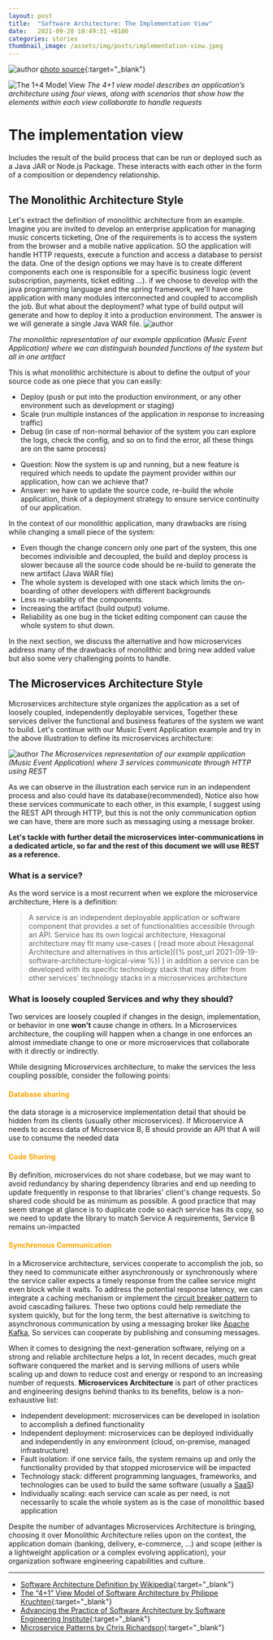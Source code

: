 ```yaml
---
layout: post
title:  "Software Architecture: The Implementation View"
date:   2021-09-20 18:49:31 +0100
categories: stories
thumbnail_image: /assets/img/posts/implementation-view.jpeg
---
```

![author](/assets/img/posts/implementation-view.jpeg)
[photo source](https://middleware.io/wp-content/uploads/2021/09/What-are-microservices_-How-does-microservices-architecture-work_.jpg){:target="_blank"}

![The 1+4 Model View](/assets/img/figures/1plus4model-implementation-view.png)
*The 4+1 view model describes an application’s architecture using four views, along with scenarios that show how the elements within each view collaborate to handle requests*


# The implementation view
Includes the result of the build process that can be run or deployed such as a Java JAR or Node.js Package. These interacts
with each other in the form of a composition or dependency relationship.

##  The Monolithic Architecture Style
Let's extract the definition of monolithic architecture from an example. Imagine you are invited to develop an enterprise application for
managing music concerts ticketing, One of the requirements is to access the system from the browser and a mobile native application. SO the application
will handle HTTP requests, execute a function and access a database to persist the data. One of the design options we may have
is to create different components each one is responsible for a specific business logic (event subscription, payments, ticket editing ...). if we choose to develop with
the java programming language and the spring framework, we'll have one application with many modules interconnected and coupled to accomplish
the job. But what about the deployment? what type of build output will generate and how to deploy it into a production environment.
The answer is we will generate a single Java WAR file.
![author](/assets/img/figures/monolithic-architecture.png)

*The monolithic representation of our example application (Music Event Application) where we can distinguish bounded functions of the system but all in one artifact*

This is what monolithic architecture is about to define the output of your source code as one piece that you can easily:
* Deploy (push or put into the production environment, or any other environment such as development or staging)
* Scale (run multiple instances of the application in response to increasing traffic)
* Debug (in case of non-normal behavior of the system you can explore the logs, check the config, and so on to find the error, all these things are on the same process)

- Question: Now the system is up and running, but a new feature is required which needs to update the payment provider within our application, how can we achieve that?
- Answer: we have to update the source code, re-build the whole application, think of a deployment strategy to ensure service continuity of our application.

In the context of our monolithic application, many drawbacks are rising while changing a small piece of the system:

- Even though the change concern only one part of the system, this one becomes indivisible and decoupled, the build and deploy process is slower because all the source code should be re-build to generate the new artifact (Java WAR file)
- The whole system is developed with one stack which limits the on-boarding of other developers with different backgrounds
- Less re-usability of the components.
- Increasing the artifact (build output) volume.
- Reliability as one bug in the ticket editing component can cause the whole system to shut down.

In the next section, we discuss the alternative and how microservices address many of the drawbacks of monolithic and bring new added value but also some very challenging points to handle.

## The Microservices Architecture Style
Microservices architecture style organizes the application as a set of loosely coupled, independently deployable services, Together these services deliver the functional and business
features of the system we want to build. Let's continue with our Music Event Application example and try in the above illustration to define its microservices architecture:

![author](/assets/img/figures/implementation-view-microservices.png)
*The Microservices representation of our example application (Music Event Application) where 3 services communicate through HTTP using REST*

As we can observe in the illustration each service run in an independent process and also could have its database(recommended), Notice also how these services communicate
to each other, in this example, I suggest using the REST API through HTTP, but this is not the only communication option we can have, there are more such as messaging using a message broker.

__Let's tackle with further detail the microservices inter-communications in a dedicated article, so far and the rest of this document we will use REST as a reference.__

### What is a service?
As the word service is a most recurrent when we explore the microservice architecture, Here is a definition:
> A service is an independent deployable application or software component that provides a set of functionalities accessible through an API. Service has its own
> logical architecture, Hexagonal architecture may fit many use-cases ( [read more about Hexagonal Architecture and alternatives in this article]({% post_url 2021-09-19-software-architecture-logical-view %}) )
> in addition a service can be developed with its specific technology stack that may differ from other services' technology stacks in a microservices architecture

### What is loosely coupled Services and why they should?
Two services are loosely coupled if changes in the design, implementation, or behavior in one __won't__ cause change in others. In a Microservices architecture, the coupling will happen when
a change in one enforces an almost immediate change to one or more microservices that collaborate with it directly or indirectly.

While designing Microservices architecture, to make the services the less coupling possible, consider the following points:
#### <span style="color:orange">Database sharing</span>
the data storage is a microservice implementation detail that should be hidden from its clients (usually other microservices). 
If Microservice A needs to access data of Microservice B, B should provide an API that A will use to consume the needed data

#### <span style="color:orange">Code Sharing</span>
By definition, microservices do not share codebase, but we may want to avoid redundancy by sharing dependency libraries and
end up needing to update frequently in response to that libraries' client's change requests. So shared code should be as minimum as possible.
A good practice that may seem strange at glance is to duplicate code so each service has its copy, so we need to update
the library to match Service A requirements, Service B remains un-impacted 

#### <span style="color:orange">Synchronous Communication</span>
In a Microservice architecture, services cooperate to accomplish the job, so they need to communicate either asynchronously or
synchronously where the service caller expects a timely response from the callee service might even block while it waits. To address the potential
response latency, we can integrate a caching mechanism or implement the [circuit breaker pattern](https://microservices.io/patterns/reliability/circuit-breaker.html) to avoid cascading failures. These two options
could help remediate the system quickly, but for the long term, the best alternative is switching to asynchronous communication
by using a messaging broker like [Apache Kafka](https://kafka.apache.org/), So services can cooperate by publishing and consuming messages.

When it comes to designing the next-generation software, relying on a strong and reliable architecture helps a lot, In
recent decades, much great software conquered the market and is serving millions of users while scaling up and down to reduce
cost and energy or respond to an increasing number of requests. __Microservices Architecture__ is part of other practices
and engineering designs behind thanks to its benefits, below is a non-exhaustive list:

- Independent development: microservices can be developed in isolation to accomplish a defined functionality
- Independent deployment: microservices can be deployed individually and independently in any environment (cloud, on-premise, managed infrastructure)
- Fault isolation: if one service fails, the system remains up and only the functionality provided by that stopped microservice will be impacted
- Technology stack: different programming languages, frameworks, and technologies can be used to build the same software (usually a [SaaS](https://en.wikipedia.org/wiki/Software_as_a_service))
- Individually scaling: each service can scale as per need, is not necessarily to scale the whole system as is the case of monolithic based  application

Despite the number of advantages Microservices Architecture is bringing, choosing it over Monolithic Architecture relies upon
on the context, the application domain (banking, delivery, e-commerce, ...) and scope (either is a lightweight application or
a complex evolving application), your organization software engineering capabilities and culture.

----
* [Software Architecture Definition by Wikipedia](https://en.wikipedia.org/wiki/Software_architecture){:target="_blank"}
* [The “4+1” View Model of Software Architecture by Philippe Kruchten](https://www.cs.ubc.ca/~gregor/teaching/papers/4+1view-architecture.pdf){:target="_blank"}
* [Advancing the Practice of Software Architecture by Software Engineering Institute](https://www.sei.cmu.edu/our-work/software-architecture/){:target="_blank"}
* [Microservice Patterns by Chris Richardson](https://microservices.io){:target="_blank"}
